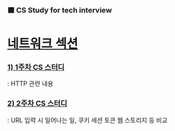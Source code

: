 ### **⬛ CS Study for tech interview**

# [네트워크 섹션](https://github.com/722dydwns/CS-Study-for-tech-interview/tree/main/Network)

### **[1) 1주차 CS 스터디](https://github.com/722dydwns/CS-Study-for-tech-interview/tree/main/Network/1%EC%A3%BC%EC%B0%A8)**

: HTTP 관련 내용 

### **[2) 2주차 CS 스터디](https://github.com/722dydwns/CS-Study-for-tech-interview/tree/main/Network/2%EC%A3%BC%EC%B0%A8)**

: URL 입력 시 일어나는 일, 쿠키 세션 토큰 웹 스토리지 등 비교

